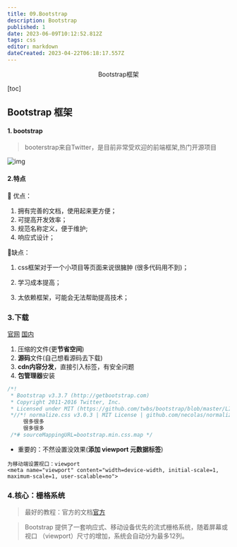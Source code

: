 ```yaml
---
title: 09.Bootstrap
description: Bootstrap
published: 1
date: 2023-06-09T10:12:52.812Z
tags: css
editor: markdown
dateCreated: 2023-04-22T06:18:17.557Z
---
```


<center>Bootstrap框架</center>

[toc]

## Bootstrap 框架



#### 1. bootstrap 

> booterstrap来自Twitter，是目前非常受欢迎的前端框架,热门开源项目

![img](https://img.php.cn/upload/article/000/000/024/5fab4333bd924191.jpg)

#### 2.特点

:small_red_triangle: 优点：

1. 拥有完善的文档，使用起来更方便；
2. 可提高开发效率；
3. 规范名称定义，便于维护;
4. 响应式设计；

:small_red_triangle_down:缺点：

1. css框架对于一个小项目等页面来说很臃肿  (很多代码用不到)；

2. 学习成本提高；
3. 太依赖框架，可能会无法帮助提高技术；



### 3.下载

[官网](https://getbootstrap.com/) [国内](https://v3.bootcss.com/)

1. 压缩的文件(更**节省空间**)
2. **源码**文件(自己想看源码去下载)
3. **cdn内容分发**，直接引入标签，有安全问题
4. **包管理器**安装

```css
/*!
 * Bootstrap v3.3.7 (http://getbootstrap.com)
 * Copyright 2011-2016 Twitter, Inc.
 * Licensed under MIT (https://github.com/twbs/bootstrap/blob/master/LICENSE)
 *//*! normalize.css v3.0.3 | MIT License | github.com/necolas/normalize.css */html{font-family:sans-serif;-webkit-text-size-adjust:100%;-ms-text-size-adj......
     很多很多
     很多很多
 /*# sourceMappingURL=bootstrap.min.css.map */
```

* 重要的：不然设置没效果(**添加 viewport 元数据标签**)

```
为移动端设置视口：viewport
<meta name="viewport" content="width=device-width, initial-scale=1, maximum-scale=1, user-scalable=no">
```



### 4.核心：栅格系统

> 最好的教程：官方的文档[官方]()

> Bootstrap 提供了一套响应式、移动设备优先的流式栅格系统，随着屏幕或视口 （viewport）尺寸的增加，系统会自动分为最多12列。 





